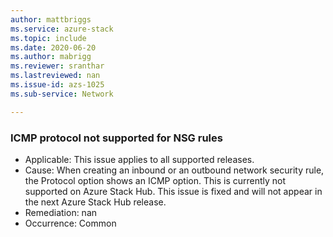 ```yaml
---
author: mattbriggs
ms.service: azure-stack
ms.topic: include
ms.date: 2020-06-20
ms.author: mabrigg
ms.reviewer: sranthar
ms.lastreviewed: nan
ms.issue-id: azs-1025
ms.sub-service: Network

---
```

### ICMP protocol not supported for NSG rules

- Applicable: This issue applies to all supported releases.
- Cause: When creating an inbound or an outbound network security rule, the Protocol option shows an ICMP option. This is currently not supported on Azure Stack Hub. This issue is fixed and will not appear in the next Azure Stack Hub release. 
- Remediation: nan
- Occurrence: Common